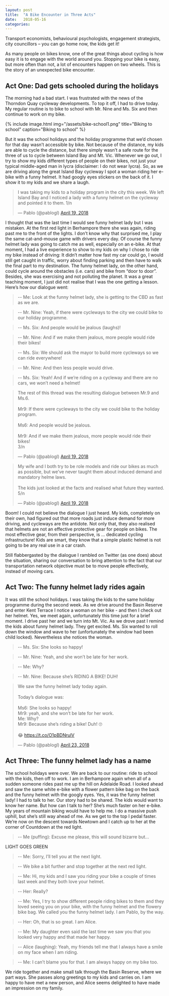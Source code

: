 ```yaml
---
layout: post
title:  "A Bike Encounter in Three Acts"
date:   2018-05-16
categories: 
---
```


Transport economists, behavioural psychologists, engagement strategists, city councillors – you can go home now, the kids get it!

As many people on bikes know, one of the great things about cycling is how easy it is to engage with the world around you. Stopping your bike is easy, but more often than not, a lot of encounters happen on two wheels. This is the story of an unexpected bike encounter.

## Act One: Dad gets schooled during the holidays

The morning had a bad start. I was frustrated with the news of the Thorndon Quay cycleway developments. To top it off, I had to drive today. 
My regular routine is to bike to school with Mr. Nine and Ms. Six and then continue to work on my bike. 

{% include image.html
            img="/assets/bike-school1.png"
            title="Biking to school"
            caption="Biking to school" %}

But it was the school holidays and the holiday programme that we’d chosen for that day wasn’t accessible by bike. Not because of the distance, my kids are able to cycle the distance, but there simply wasn’t a safe route for the three of us to cycle between Island Bay and Mt. Vic.
Whenever we go out, I try to show my kids different types of people on their bikes, not just your typical middle-aged man in lycra (disclaimer: I do not wear lycra).
So, as we are driving along the great Island Bay cycleway I spot a woman riding her e-bike with a funny helmet. It had googly eyes stickers on the back of it. I show it to my kids and we share a laugh.

<blockquote class="twitter-tweet" data-lang="en"><p lang="en" dir="ltr">I was taking my kids to a holiday program in the city this week. We left Island Bay and I noticed a lady with a funny helmet on the cycleway and pointed it to them. 1/n</p>&mdash; Pablo (@pablogl) <a href="https://twitter.com/pablogl/status/986853864467918848?ref_src=twsrc%5Etfw">April 19, 2018</a></blockquote>
<script async src="https://platform.twitter.com/widgets.js" charset="utf-8"></script>


I thought that was the last time I would see funny helmet lady but I was mistaken. At the first red light in Berhampore there she was again, riding past me to the front of the lights. I don’t know why that surprised me, I play the same cat-and-mouse game with drivers every day. Of course the funny helmet lady was going to catch me as well, especially on an e-bike.
At that moment, I had a live experience to show to my kids on why I chose to ride my bike instead of driving: It didn’t matter how fast my car could go, I would still get caught in traffic, worry about finding parking and then have to walk the final part to my destination. The funny helmet lady, on the other hand, could cycle around the obstacles (i.e. cars) and bike from “door to door”. Besides, she was exercising and not polluting the planet. It was a great teaching moment, I just did not realise that I was the one getting a lesson. Here’s how our dialogue went:

> -- Me: Look at the funny helmet lady, she is getting to the CBD as fast as we are.

> -- Mr. Nine: Yeah, if there were cycleways to the city we could bike to our holiday programme.

> -- Ms. Six: And people would be jealous (laughs)!

> -- Mr. Nine: And if we make them jealous, more people would ride their bikes!

> -- Ms. Six: We should ask the mayor to build more cycleways so we can ride everywhere!

> -- Mr. Nine: And then less people would drive.

> -- Ms. Six: Yeah! And if we’re riding on a cycleway and there are no cars, we won’t need a helmet!


<blockquote class="twitter-tweet" data-lang="en"><p lang="en" dir="ltr">The rest of this thread was the resulting dialogue between Mr.9 and Ms.6.<br><br>Mr9: If there were cycleways to the city we could bike to the holiday program.<br><br>Ms6: And people would be jealous.<br><br>Mr9: And if we make them jealous, more people would ride their bikes!<br>3/n</p>&mdash; Pablo (@pablogl) <a href="https://twitter.com/pablogl/status/986855083173294080?ref_src=twsrc%5Etfw">April 19, 2018</a></blockquote>
<script async src="https://platform.twitter.com/widgets.js" charset="utf-8"></script>

<blockquote class="twitter-tweet" data-lang="en"><p lang="en" dir="ltr">My wife and I both try to be role models and ride our bikes as much as possible, but we’ve never taught them about induced demand and mandatory helme laws.<br><br>The kids just looked at the facts and realised what future they wanted. 5/n</p>&mdash; Pablo (@pablogl) <a href="https://twitter.com/pablogl/status/986856144734863360?ref_src=twsrc%5Etfw">April 19, 2018</a></blockquote>
<script async src="https://platform.twitter.com/widgets.js" charset="utf-8"></script>


Boom! I could not believe the dialogue I just heard. My kids, completely on their own, had figured out that more roads just induce demand for more driving, and cycleways are the antidote. Not only that, they also realised that helmets are not an effective protective gear for people on bikes. The most effective gear, from their perspective, is … dedicated cycling infrastructure! Kids are smart, they know that a simple plastic helmet is not going to be any real use in a car crash.

Still flabbergasted by the dialogue I rambled on Twitter (as one does) about the situation, sharing our conversation to bring attention to the fact that our transportation network objective must be to move people effectively, instead of moving cars. 

## Act Two: The funny helmet lady rides again

It was still the school holidays. I was taking the kids to the same holiday programme during the second week. As we drive around the Basin Reserve and enter Kent Terrace I notice a woman on her bike - and then I check out her helmet. Yes, we meet again, unfortunately this time just for a brief moment. I drive past her and we turn into Mt. Vic. As we drove past I remind the kids about funny helmet lady. 
They get excited. Ms. Six wanted to roll down the window and wave to her (unfortunately the window had been child locked). Nevertheless she notices the woman.

> -- Ms. Six: She looks so happy!

> -- Mr. Nine: Yeah, and she won’t be late for her work.

> -- Me: Why?

> -- Mr. Nine: Because she’s RIDING A BIKE! DUH! 

<blockquote class="twitter-tweet" data-lang="en"><p lang="en" dir="ltr">We saw the funny helmet lady today again.<br><br>Today’s dialogue was:<br><br>Ms6: She looks so happy!<br>Mr9: yeah, and she won’t be late for her work.<br>Me: Why?<br>Mr9: Because she’s riding a bike! Duh! 🙄 <br><br>😂 <a href="https://t.co/O1pBDNrulV">https://t.co/O1pBDNrulV</a></p>&mdash; Pablo (@pablogl) <a href="https://twitter.com/pablogl/status/988528191701630976?ref_src=twsrc%5Etfw">April 23, 2018</a></blockquote>
<script async src="https://platform.twitter.com/widgets.js" charset="utf-8"></script>


## Act Three: The funny helmet lady has a name

The school holidays were over. We are back to our routine: ride to school with the kids, then off to work. I am in Berhampore again when all of a sudden someone rides past me up the hill on Adelaide Road. I looked ahead and saw the same white e-bike with a flower pattern bike bag on the back and the funny helmet with the googly eyes. Yes, it was the funny helmet lady!
I had to talk to her. Our story had to be shared. The kids would want to know her name. 
But how can I talk to her? She’s much faster on her e-bike. 
My years of mountain biking would have to help me. I do a massive push uphill, but she’s still way ahead of me. As we get to the top I pedal faster. We’re now on the descent towards Newtown and I catch up to her at the corner of Countdown at the red light.

> -- Me (puffing): Excuse me please, this will sound bizarre but...

LIGHT GOES GREEN

> -- Me: Sorry, I’ll tell you at the next light.

> -- We bike a bit further and stop together at the next red light.

> -- Me: Hi, my kids and I saw you riding your bike a couple of times last week and they both love your helmet.

> -- Her: Really?

> -- Me: Yes, I try to show different people riding bikes to them and they loved seeing you on your bike, with the funny helmet and the flowery bike bag. We called you the funny helmet lady. I am Pablo, by the way.

> -- Her: Oh, that is so great. I am Alice.

> -- Me: My daughter even said the last time we saw you that you looked very happy and that made her happy.

> -- Alice (laughing): Yeah, my friends tell me that I always have a smile on my face when I am riding.

> -- Me: I can’t blame you for that. I am always happy on my bike too.

We ride together and make small talk through the Basin Reserve, where we part ways. She passes along greetings to my kids and carries on. I am happy to have met a new person, and Alice seems delighted to have made an impression on my family.
